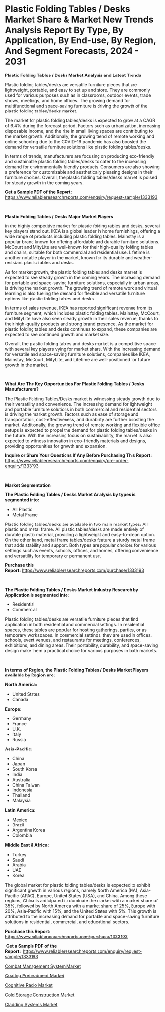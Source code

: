<p><h1>Plastic Folding Tables / Desks Market Share & Market New Trends Analysis Report By Type, By Application, By End-use, By Region, And Segment Forecasts, 2024 - 2031</h1></p><p><strong>Plastic Folding Tables / Desks Market Analysis and Latest Trends</strong></p>
<p><p>Plastic folding tables/desks are versatile furniture pieces that are lightweight, portable, and easy to set up and store. They are commonly used for various purposes such as in classrooms, outdoor events, trade shows, meetings, and home offices. The growing demand for multifunctional and space-saving furniture is driving the growth of the plastic folding tables/desks market.</p><p>The market for plastic folding tables/desks is expected to grow at a CAGR of 6.4% during the forecast period. Factors such as urbanization, increasing disposable income, and the rise in small living spaces are contributing to the market growth. Additionally, the growing trend of remote working and online schooling due to the COVID-19 pandemic has also boosted the demand for versatile furniture solutions like plastic folding tables/desks.</p><p>In terms of trends, manufacturers are focusing on producing eco-friendly and sustainable plastic folding tables/desks to cater to the increasing demand for environmentally friendly products. Consumers are also showing a preference for customizable and aesthetically pleasing designs in their furniture choices. Overall, the plastic folding tables/desks market is poised for steady growth in the coming years.</p></p>
<p><strong>Get a Sample PDF of the Report:&nbsp;</strong> <a href="https://www.reliableresearchreports.com/enquiry/request-sample/1333193">https://www.reliableresearchreports.com/enquiry/request-sample/1333193</a></p>
<p>&nbsp;</p>
<p><strong>Plastic Folding Tables / Desks Major Market Players</strong></p>
<p><p>In the highly competitive market for plastic folding tables and desks, several key players stand out. IKEA is a global leader in home furnishings, offering a wide range of products including plastic folding tables. Mainstay is a popular brand known for offering affordable and durable furniture solutions. McCourt and MityLite are well-known for their high-quality folding tables and chairs, suitable for both commercial and residential use. Lifetime is another notable player in the market, known for its durable and weather-resistant plastic tables and desks.</p><p>As for market growth, the plastic folding tables and desks market is expected to see steady growth in the coming years. The increasing demand for portable and space-saving furniture solutions, especially in urban areas, is driving the market growth. The growing trend of remote work and virtual learning is also fueling the demand for flexible and versatile furniture options like plastic folding tables and desks.</p><p>In terms of sales revenue, IKEA has reported significant revenue from its furniture segment, which includes plastic folding tables. Mainstay, McCourt, and MityLite have also seen steady growth in their sales revenue, thanks to their high-quality products and strong brand presence. As the market for plastic folding tables and desks continues to expand, these companies are expected to see continued growth and market size.</p><p>Overall, the plastic folding tables and desks market is a competitive space with several key players vying for market share. With the increasing demand for versatile and space-saving furniture solutions, companies like IKEA, Mainstay, McCourt, MityLite, and Lifetime are well-positioned for future growth in the market.</p></p>
<p>&nbsp;</p>
<p><strong>What Are The Key Opportunities For Plastic Folding Tables / Desks Manufacturers?</strong></p>
<p><p>The Plastic Folding Tables/Desks market is witnessing steady growth due to their versatility and convenience. The increasing demand for lightweight and portable furniture solutions in both commercial and residential sectors is driving the market growth. Factors such as ease of storage and transportation, cost-effectiveness, and durability are further boosting the market. Additionally, the growing trend of remote working and flexible office setups is expected to propel the demand for plastic folding tables/desks in the future. With the increasing focus on sustainability, the market is also expected to witness innovation in eco-friendly materials and designs, providing opportunities for growth and expansion.</p></p>
<p><strong>Inquire or Share Your Questions If Any Before Purchasing This Report:</strong> <a href="https://www.reliableresearchreports.com/enquiry/pre-order-enquiry/1333193">https://www.reliableresearchreports.com/enquiry/pre-order-enquiry/1333193</a></p>
<p>&nbsp;</p>
<p><strong>Market Segmentation</strong></p>
<p><strong>The Plastic Folding Tables / Desks Market Analysis by types is segmented into:</strong></p>
<p><ul><li>All Plastic</li><li>Metal Frame</li></ul></p>
<p><p>Plastic folding tables/desks are available in two main market types: All plastic and metal frame. All plastic tables/desks are made entirely of durable plastic material, providing a lightweight and easy-to-clean option. On the other hand, metal frame tables/desks feature a sturdy metal frame that adds stability and support. Both types are popular choices for various settings such as events, schools, offices, and homes, offering convenience and versatility for temporary or permanent use.</p></p>
<p><strong>Purchase this Report:&nbsp;</strong><a href="https://www.reliableresearchreports.com/purchase/1333193">https://www.reliableresearchreports.com/purchase/1333193</a></p>
<p>&nbsp;</p>
<p><strong>The Plastic Folding Tables / Desks Market Industry Research by Application is segmented into:</strong></p>
<p><ul><li>Residential</li><li>Commercial</li></ul></p>
<p><p>Plastic folding tables/desks are versatile furniture pieces that find application in both residential and commercial settings. In residential spaces, these tables are popular for hosting gatherings, parties, or as temporary workspaces. In commercial settings, they are used in offices, schools, event venues, and restaurants for meetings, conferences, exhibitions, and dining areas. Their portability, durability, and space-saving design make them a practical choice for various purposes in both markets.</p></p>
<p>&nbsp;</p>
<p><strong>In terms of Region, the Plastic Folding Tables / Desks Market Players available by Region are:</strong></p>
<p>
    <p> <strong> North America: </strong>
        <ul>
            <li>United States</li>
            <li>Canada</li>
        </ul>
        </p> 
    <p> <strong> Europe: </strong>
        <ul>
            <li>Germany</li>
            <li>France</li>
            <li>U.K.</li>
            <li>Italy</li>
            <li>Russia</li>
        </ul>
        </p> 
    <p> <strong> Asia-Pacific: </strong>
        <ul>
            <li>China</li>
            <li>Japan</li>
            <li>South Korea</li>
            <li>India</li>
            <li>Australia</li>
            <li>China Taiwan</li>
            <li>Indonesia</li>
            <li>Thailand</li>
            <li>Malaysia</li>
        </ul>
        </p> 
    <p> <strong> Latin America: </strong>
        <ul>
            <li>Mexico</li>
            <li>Brazil</li>
            <li>Argentina Korea</li>
            <li>Colombia</li>
        </ul>
        </p> 
    <p> <strong> Middle East & Africa: </strong>
        <ul>
            <li>Turkey</li>
            <li>Saudi</li>
            <li>Arabia</li>
            <li>UAE</li>
            <li>Korea</li>
        </ul>
    </p>
    </p>
<p><p>The global market for plastic folding tables/desks is expected to exhibit significant growth in various regions, namely North America (NA), Asia-Pacific (APAC), Europe, United States (USA), and China. Among these regions, China is anticipated to dominate the market with a market share of 35%, followed by North America with a market share of 25%, Europe with 20%, Asia-Pacific with 15%, and the United States with 5%. This growth is attributed to the increasing demand for portable and space-saving furniture solutions in residential, commercial, and educational sectors.</p></p>
<p><strong>Purchase this Report: </strong><a href="https://www.reliableresearchreports.com/purchase/1333193">https://www.reliableresearchreports.com/purchase/1333193</a></p>
<p>&nbsp;<strong>Get a Sample PDF of the Report:&nbsp;&nbsp;</strong><a href="https://www.reliableresearchreports.com/enquiry/request-sample/1333193">https://www.reliableresearchreports.com/enquiry/request-sample/1333193</a></p>
<p><strong></strong></p>
<p><p><a href="https://medium.com/@rexjacobi344/combat-management-system-market-trends-and-market-analysis-forecasted-for-period-2024-2031-96e174cd4e25">Combat Management System Market</a></p><p><a href="https://medium.com/@rexjacobi344/coating-pretreatment-market-analysis-its-cagr-market-segmentation-and-global-industry-overview-1606978b36c0">Coating Pretreatment Market</a></p><p><a href="https://medium.com/@rexjacobi344/cognitive-radio-market-share-evolution-and-market-growth-trends-2024-2031-d27b8883f477">Cognitive Radio Market</a></p><p><a href="https://medium.com/@rexjacobi344/cold-storage-construction-market-exploring-market-share-market-trends-and-future-growth-452fd118d079">Cold Storage Construction Market</a></p><p><a href="https://medium.com/@rexjacobi344/cladding-systems-market-analysis-its-cagr-market-segmentation-and-global-industry-overview-a26ae2b861e3">Cladding Systems Market</a></p></p>